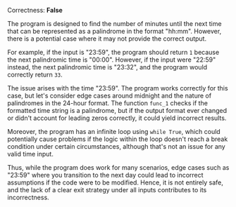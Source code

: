 Correctness: **False**

The program is designed to find the number of minutes until the next time that can be represented as a palindrome in the format "hh:mm". However, there is a potential case where it may not provide the correct output.

For example, if the input is "23:59", the program should return `1` because the next palindromic time is "00:00". However, if the input were "22:59" instead, the next palindromic time is "23:32", and the program would correctly return `33`. 

The issue arises with the time "23:59". The program works correctly for this case, but let's consider edge cases around midnight and the nature of palindromes in the 24-hour format. The function `func_1` checks if the formatted time string is a palindrome, but if the output format ever changed or didn't account for leading zeros correctly, it could yield incorrect results.

Moreover, the program has an infinite loop using `while True`, which could potentially cause problems if the logic within the loop doesn't reach a break condition under certain circumstances, although that's not an issue for any valid time input.

Thus, while the program does work for many scenarios, edge cases such as "23:59" where you transition to the next day could lead to incorrect assumptions if the code were to be modified. Hence, it is not entirely safe, and the lack of a clear exit strategy under all inputs contributes to its incorrectness.
